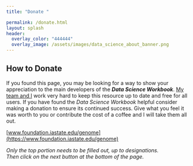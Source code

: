 ```yaml
---
title: "Donate "

permalink: /donate.html
layout: splash
header:
  overlay_color: "444444"
  overlay_image: /assets/images/data_science_about_banner.png
---
```


## How to Donate

If you found this page, you may be looking for a way to show your appreciation to the main developers of the ***Data Science Workbook***. <a href="https://gif.biotech.iastate.edu/people" target="_blank">My team and I</a> work very hard to keep this resource up to date and free for all users.  If you have found the *Data Science Workbook* helpful consider making a donation to ensure its continued success. Give what you feel it was worth to you or contribute the cost of a coffee and I will take them all out.

[www.foundation.iastate.edu/genome](https://www.foundation.iastate.edu/genome)

<i>Only the top portion needs to be filled out, up to designations. <br>
Then click on the next button at the bottom of the page.</i>
